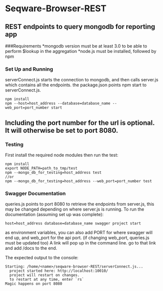 Seqware-Browser-REST
================

REST endpoints to query mongodb for reporting app
---
###Requirements
*mongodb version must be at least 3.0 to be able to perform $lookup in the aggregation
*node.js must be installed, followed by npm
### Set Up and Running
serverConnect.js starts the connection to mongodb, and then calls server.js which contains all the endpoints. the package.json points npm start to serverConnect.js. 
```
npm install
npm --host=host_address --database=database_name --web_port=port_number start
```
Including the port number for the url is optional. It will otherwise be set to port 8080.
---
### Testing
First install the required node modules then run the test: 
```
npm install
export NODE_PATH=path_to_tmp/test
npm --mongo_db_for_testing=host_address test
//or
npm --mongo_db_for_testing=host_address --web_port=port_number test
```
### Swagger Documentation
queries.js points to port 8080 to retrieve the endpoints from server.js, this may be changed depending on where server.js is running.
To run the documentation (assuming set up was complete):
```
host=host_address database=database_name swagger project start
```
as environment variables, you can also add PORT for where swagger will end up, and web_port for the api port. (if changing web_port, queries.js must be updated too)
A link will pop up in the command line. go to that link and add /docs to the end.

The expected output to the console:
```
Starting: /home/<name>/seqware-browser-REST/serverConnect.js...
  project started here: http://localhost:10010/
  project will restart on changes.
  to restart at any time, enter `rs`
Magic happens on port 8080
```